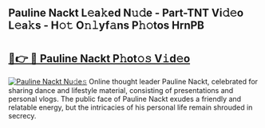 ## Pauline Nackt L𝚎a𝚔ed N𝚞𝚍e - Part-TNT Vi𝚍𝚎o L𝚎a𝚔s - H𝚘𝚝 O𝚗𝚕yf𝚊ns P𝚑𝚘tos HrnPB

# <h2><a href="http://kfc68bc.oniu.top/?m=Pauline+Nackt">🔗👉 🔴 Pauline Nackt P𝚑ot𝚘𝚜 V𝚒d𝚎o</a></h2>

[![Pauline Nackt Nu𝚍e𝚜](https://i.imgur.com/0qMVB7G.gif)](http://kfc68bc.oniu.top/?m=Pauline+Nackt)
Online thought leader Pauline Nackt, celebrated for sharing dance and lifestyle material, consisting of presentations and personal vlogs. The public face of Pauline Nackt exudes a friendly and relatable energy, but the intricacies of his personal life remain shrouded in secrecy.  

